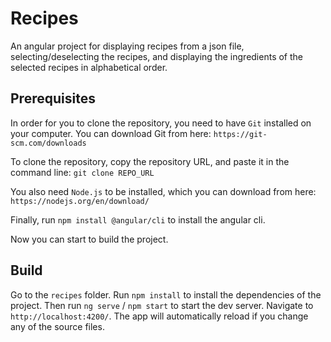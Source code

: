 # Recipes
An angular project for displaying recipes from a json file, selecting/deselecting the recipes,
and displaying the ingredients of the selected recipes in alphabetical order.

## Prerequisites
In order for you to clone the repository, you need to have `Git` installed on your computer.
You can download Git from here: `https://git-scm.com/downloads`

To clone the repository, copy the repository URL, and paste it in the command line:
`git clone REPO_URL`

You also need `Node.js` to be installed, which you can download from here: `https://nodejs.org/en/download/`

Finally, run `npm install @angular/cli` to install the angular cli.

Now you can start to build the project.

## Build
Go to the `recipes` folder.
Run `npm install` to install the dependencies of the project. Then run `ng serve` / `npm start` to start the dev server.
Navigate to `http://localhost:4200/`. The app will automatically reload if you change any of the source files.